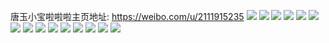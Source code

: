 唐玉小宝啦啦啦主页地址: https://weibo.com/u/2111915235 
![](https://wx4.sinaimg.cn/mw2000/7de144e3gy1h9155cqac0j21o02804qr.jpg) 
![](https://wx4.sinaimg.cn/mw2000/7de144e3ly1h8vjwrc58dj22c0340e81.jpg) 
![](https://wx4.sinaimg.cn/mw2000/7de144e3ly1h82fjqpbbbj223u35sb2b.jpg) 
![](https://wx4.sinaimg.cn/mw2000/7de144e3ly1h7qplzqs5lj21o0280x6q.jpg) 
![](https://wx4.sinaimg.cn/mw2000/7de144e3ly1h7l9cdaxg7j20wi14xqg3.jpg) 
![](https://wx4.sinaimg.cn/mw2000/7de144e3ly1h7l9cef37bj20wi14xn6t.jpg) 
![](https://wx4.sinaimg.cn/mw2000/7de144e3ly1h76emos3rrj21o0280hdt.jpg) 
![](https://wx4.sinaimg.cn/mw2000/7de144e3ly1h6q8cshve9j21o02801kz.jpg) 
![](https://wx4.sinaimg.cn/mw2000/7de144e3ly1h6modelixhj223e30r1kz.jpg) 
![](https://wx4.sinaimg.cn/mw2000/7de144e3ly1h6eckbr78dj22c03401kx.jpg) 
![](https://wx4.sinaimg.cn/mw2000/7de144e3ly1h66k8139hbj20u0140wsu.jpg) 
![](https://wx4.sinaimg.cn/mw2000/7de144e3ly1h61er3ji3ij21o02804qq.jpg) 
![](https://wx4.sinaimg.cn/mw2000/7de144e3ly1h5um3m5fp8j21o02804qr.jpg) 
![](https://wx4.sinaimg.cn/mw2000/7de144e3ly1h5lr3t1ylyj22c0340b2c.jpg) 
![](https://wx4.sinaimg.cn/mw2000/7de144e3ly1h5jfwp2xpfj21o029m1kz.jpg) 
